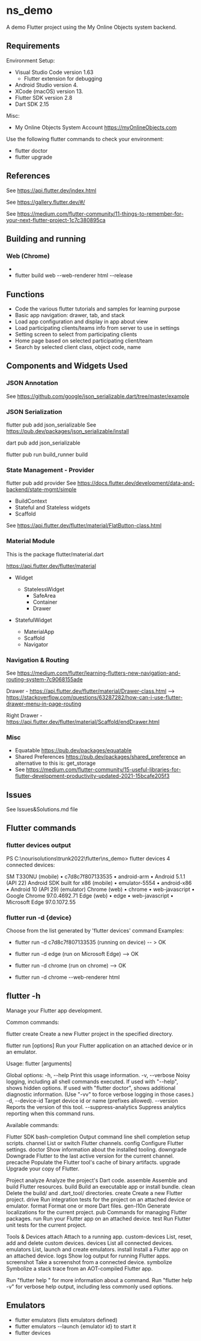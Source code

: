 # ns_demo

A demo Flutter project using the My Online Objects system backend.

## Requirements

Environment Setup:

- Visual Studio Code version 1.63
  - Flutter extension for debugging
- Android Studio version 4.
- XCode (macOS) version 13.
- Flutter SDK version 2.8
- Dart SDK 2.15

Misc:

- My Online Objects System Account <https://myOnlineObjects.com>

Use the following flutter commands to check your environment:

- flutter doctor
- flutter upgrade

## References

See <https://api.flutter.dev/index.html>

See <https://gallery.flutter.dev/#/>

See <https://medium.com/flutter-community/11-things-to-remember-for-your-next-flutter-project-1c7c380895ca>

## Building and running

### Web (Chrome)

- <!-- flutter run -d chrome --web-renderer html -->
- flutter build web --web-renderer html --release

## Functions

- Code the various flutter tutorials and samples for learning purpose
- Basic app navigation: drawer, tab, and stack
- Load app configuration and display in app about view
- Load participating clients/teams info from server to use in settings
- Setting screen to select from participating clients
- Home page based on selected participating client/team
- Search by selected client class, object code, name


## Components and Widgets Used

### JSON Annotation

See <https://github.com/google/json_serializable.dart/tree/master/example>

### JSON Serialization

flutter pub add json_serializable
See <https://pub.dev/packages/json_serializable/install>

dart pub add json_serializable

flutter pub run build_runner build

### State Management - Provider

flutter pub add provider
See <https://docs.flutter.dev/development/data-and-backend/state-mgmt/simple>

- BuildContext
- Stateful and Stateless widgets
- Scaffold

See <https://api.flutter.dev/flutter/material/FlatButton-class.html>

### Material Module

This is the package flutter/material.dart

https://api.flutter.dev/flutter/material

- Widget
  - StatelessWidget
    - SafeArea
    - Container
    - Drawer

- StatefulWidget
  - MaterialApp
  - Scaffold
  - Navigator

### Navigation & Routing

See <https://medium.com/flutter/learning-flutters-new-navigation-and-routing-system-7c9068155ade>

Drawer - <https://api.flutter.dev/flutter/material/Drawer-class.html>
  --> https://stackoverflow.com/questions/63287282/how-can-i-use-flutter-drawer-menu-in-page-routing

Right Drawer - https://api.flutter.dev/flutter/material/Scaffold/endDrawer.html

### Misc

- Equatable <https://pub.dev/packages/equatable>
- Shared Preferences <https://pub.dev/packages/shared_preference>
  an alternative to this is: get_storage
- See <https://medium.com/flutter-community/15-useful-libraries-for-flutter-development-productivity-updated-2021-15bcafe205f3>

## Issues

See Issues&Solutions.md file


## Flutter commands

### flutter devices output

PS C:\nourisolutions\trunk2022\flutter\ns_demo> flutter devices
4 connected devices:

SM T330NU (mobile)                 • c7d8c7f807133535 • android-arm    • Android 5.1.1 (API 22)
Android SDK built for x86 (mobile) • emulator-5554    • android-x86    • Android 10 (API 29) (emulator)
Chrome (web)                       • chrome           • web-javascript • Google Chrome 97.0.4692.71
Edge (web)                         • edge             • web-javascript • Microsoft Edge 97.0.1072.55

### flutter run -d {device}

Choose from the list generated by 'flutter devices' command
Examples:

- flutter run -d c7d8c7f807133535 (running on device)
    -- > OK
- flutter run -d edge (run on Microsoft Edge)
    --> OK

- flutter run -d chrome (run on chrome)
    --> OK
- flutter run -d chrome --web-renderer html


## flutter -h

Manage your Flutter app development.

Common commands:

  flutter create <output directory>
    Create a new Flutter project in the specified directory.

  flutter run [options]
    Run your Flutter application on an attached device or in an emulator.

Usage: flutter <command> [arguments]

Global options:
-h, --help                  Print this usage information.
-v, --verbose               Noisy logging, including all shell commands executed.
                            If used with "--help", shows hidden options. If used with "flutter doctor", shows additional       
                            diagnostic information. (Use "-vv" to force verbose logging in those cases.)
-d, --device-id             Target device id or name (prefixes allowed).
    --version               Reports the version of this tool.
    --suppress-analytics    Suppress analytics reporting when this command runs.

Available commands:

Flutter SDK
  bash-completion   Output command line shell completion setup scripts.
  channel           List or switch Flutter channels.
  config            Configure Flutter settings.
  doctor            Show information about the installed tooling.
  downgrade         Downgrade Flutter to the last active version for the current channel.
  precache          Populate the Flutter tool's cache of binary artifacts.
  upgrade           Upgrade your copy of Flutter.

Project
  analyze           Analyze the project's Dart code.
  assemble          Assemble and build Flutter resources.
  build             Build an executable app or install bundle.
  clean             Delete the build/ and .dart_tool/ directories.
  create            Create a new Flutter project.
  drive             Run integration tests for the project on an attached device or emulator.
  format            Format one or more Dart files.
  gen-l10n          Generate localizations for the current project.
  pub               Commands for managing Flutter packages.
  run               Run your Flutter app on an attached device.
  test              Run Flutter unit tests for the current project.

Tools & Devices
  attach            Attach to a running app.
  custom-devices    List, reset, add and delete custom devices.
  devices           List all connected devices.
  emulators         List, launch and create emulators.
  install           Install a Flutter app on an attached device.
  logs              Show log output for running Flutter apps.
  screenshot        Take a screenshot from a connected device.
  symbolize         Symbolize a stack trace from an AOT-compiled Flutter app.

Run "flutter help <command>" for more information about a command.
Run "flutter help -v" for verbose help output, including less commonly used options.

## Emulators 

- flutter emulators (lists emulators defined)
- flutter emulators --launch {emulator id} to start it
- flutter devices 
